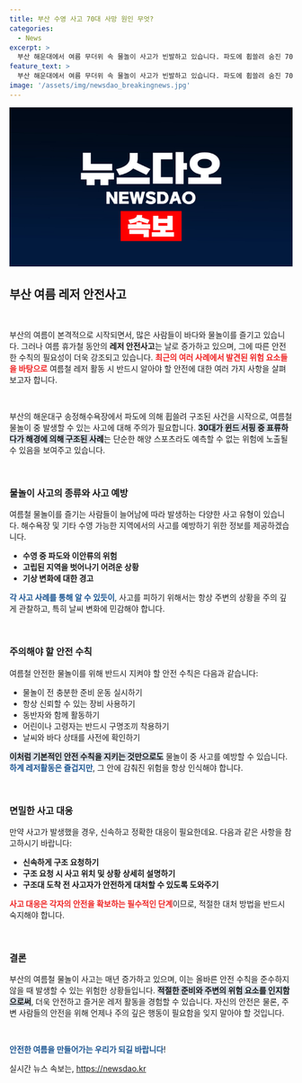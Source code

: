 ```yaml
---
title: 부산 수영 사고 70대 사망 원인 무엇?
categories:
  - News
excerpt: >
  부산 해운대에서 여름 무더위 속 물놀이 사고가 빈발하고 있습니다. 파도에 휩쓸려 숨진 70대와 윈드서핑 중 표류한 30대의 구조 사례가 이를 증명합니다. 안전수칙 준수가 절실한 시점입니다!
feature_text: >
  부산 해운대에서 여름 무더위 속 물놀이 사고가 빈발하고 있습니다. 파도에 휩쓸려 숨진 70대와 윈드서핑 중 표류한 30대의 구조 사례가 이를 증명합니다. 안전수칙 준수가 절실한 시점입니다!
image: '/assets/img/newsdao_breakingnews.jpg'
---
```


<p><img src="/assets/img/newsdao_breakingnews.jpg" alt="implanttips 속보" /></p>

<h2 data-ke-size="size26">부산 여름 레저 안전사고</h2>

<p data-ke-size="size16">&nbsp;</p>

<p>부산의 여름이 본격적으로 시작되면서, 많은 사람들이 바다와 물놀이를 즐기고 있습니다. 그러나 여름 휴가철 동안의 <b>레저 안전사고</b>는 날로 증가하고 있으며, 그에 따른 안전한 수칙의 필요성이 더욱 강조되고 있습니다. <b><span style="color: #ee2323;">최근의 여러 사례에서 발견된 위험 요소들을 바탕으로</span></b> 여름철 레저 활동 시 반드시 알아야 할 안전에 대한 여러 가지 사항을 살펴보고자 합니다.</p>

<p data-ke-size="size16">&nbsp;</p>

<p>부산의 해운대구 송정해수욕장에서 파도에 의해 휩쓸려 구조된 사건을 시작으로, 여름철 물놀이 중 발생할 수 있는 사고에 대해 주의가 필요합니다. <b><span style="background-color: #21538527;">30대가 윈드 서핑 중 표류하다가 해경에 의해 구조된 사례</span></b>는 단순한 해양 스포츠라도 예측할 수 없는 위험에 노출될 수 있음을 보여주고 있습니다. </p>

<p data-ke-size="size16">&nbsp;</p>

<h3>물놀이 사고의 종류와 사고 예방</h3>

<p>여름철 물놀이를 즐기는 사람들이 늘어남에 따라 발생하는 다양한 사고 유형이 있습니다. 해수욕장 및 기타 수영 가능한 지역에서의 사고를 예방하기 위한 정보를 제공하겠습니다.</p>

<ul>
<li><b>수영 중 파도와 이안류의 위험</b></li>
<li><b>고립된 지역을 벗어나기 어려운 상황</b></li>
<li><b>기상 변화에 대한 경고</b></li>
</ul>

<p><b><span style="color: #1a5490;">각 사고 사례를 통해 알 수 있듯이</span></b>, 사고를 피하기 위해서는 항상 주변의 상황을 주의 깊게 관찰하고, 특히 날씨 변화에 민감해야 합니다.</p>

<p data-ke-size="size16">&nbsp;</p>

<h3>주의해야 할 안전 수칙</h3>

<p>여름철 안전한 물놀이를 위해 반드시 지켜야 할 안전 수칙은 다음과 같습니다:</p>

<ul>
  <li>물놀이 전 충분한 준비 운동 실시하기</li>
  <li>항상 신뢰할 수 있는 장비 사용하기</li>
  <li>동반자와 함께 활동하기</li>
  <li>어린이나 고령자는 반드시 구명조끼 착용하기</li>
  <li>날씨와 바다 상태를 사전에 확인하기</li>
</ul>

<p><b><span style="background-color: #21538527;">이처럼 기본적인 안전 수칙을 지키는 것만으로도</span></b> 물놀이 중 사고를 예방할 수 있습니다. <b><span style="color: #1a5490;">하계 레저활동은 즐겁지만</span></b>, 그 안에 감춰진 위험을 항상 인식해야 합니다.</p>

<p data-ke-size="size16">&nbsp;</p>

<h3>면밀한 사고 대응</h3>

<p>만약 사고가 발생했을 경우, 신속하고 정확한 대응이 필요한데요. 다음과 같은 사항을 참고하시기 바랍니다:</p>

<ul>
<li><b>신속하게 구조 요청하기</b></li>
<li><b>구조 요청 시 사고 위치 및 상황 상세히 설명하기</b></li>
<li><b>구조대 도착 전 사고자가 안전하게 대처할 수 있도록 도와주기</b></li>
</ul>

<p><b><span style="color: #ee2323;">사고 대응은 각자의 안전을 확보하는 필수적인 단계</span></b>이므로, 적절한 대처 방법을 반드시 숙지해야 합니다. </p>

<p data-ke-size="size16">&nbsp;</p>

<h3>결론</h3>

<p>부산의 여름철 물놀이 사고는 매년 증가하고 있으며, 이는 올바른 안전 수칙을 준수하지 않을 때 발생할 수 있는 위험한 상황들입니다. <b><span style="background-color: #21538527;">적절한 준비와 주변의 위험 요소를 인지함으로써</span></b>, 더욱 안전하고 즐거운 레저 활동을 경험할 수 있습니다. 자신의 안전은 물론, 주변 사람들의 안전을 위해 언제나 주의 깊은 행동이 필요함을 잊지 말아야 할 것입니다. </p>

<p data-ke-size="size16">&nbsp;</p>

<p><b><span style="color: #1a5490;">안전한 여름을 만들어가는 우리가 되길 바랍니다</span></b>!</p>
실시간 뉴스 속보는, <a href="https://newsdao.kr" rel="dofollow">https://newsdao.kr</a>


